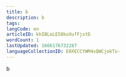 ```yaml
---
title: b
description: b
tags: 
langCode: en
articleID: khIBLoLE58koXufFjstD
wordCount: 1
lastUpdated: 1666176732287
languageCollectionID: E0XECCYWM4sQWCjokTo-
---
```


b
